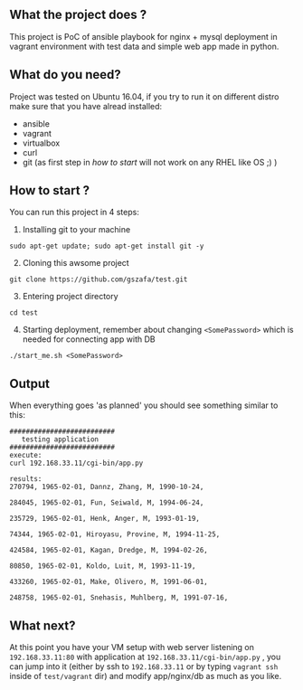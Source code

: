 ## What the project does ?

This project is PoC of ansible playbook for nginx + mysql deployment in vagrant environment with test data and simple web app made in python.

## What do you need?

Project was tested on Ubuntu 16.04, if  you try to run it on different distro make sure that you have alread installed:
* ansible
* vagrant
* virtualbox
* curl
* git (as first step in *how to start* will not work on any RHEL like OS ;) )

## How to start ?
You can run this project in 4 steps:

1) Installing git to your machine

`sudo apt-get update; sudo apt-get install git -y `

2) Cloning this awsome project

`git clone https://github.com/gszafa/test.git `

3) Entering project directory

`cd test`

4) Starting deployment, remember about changing `<SomePassword>` which is needed for connecting app with DB

`./start_me.sh <SomePassword>`

## Output

When everything goes 'as planned' you should see something similar to this:
```
##########################
   testing application 
##########################
execute:
curl 192.168.33.11/cgi-bin/app.py

results:
270794, 1965-02-01, Dannz, Zhang, M, 1990-10-24, 

284045, 1965-02-01, Fun, Seiwald, M, 1994-06-24, 

235729, 1965-02-01, Henk, Anger, M, 1993-01-19, 

74344, 1965-02-01, Hiroyasu, Provine, M, 1994-11-25, 

424584, 1965-02-01, Kagan, Dredge, M, 1994-02-26, 

80850, 1965-02-01, Koldo, Luit, M, 1993-11-19, 

433260, 1965-02-01, Make, Olivero, M, 1991-06-01, 

248758, 1965-02-01, Snehasis, Muhlberg, M, 1991-07-16, 
```

## What next?

At this point you have your VM setup with web server listening on `192.168.33.11:80` with application at `192.168.33.11/cgi-bin/app.py` , you can jump into it (either by ssh to `192.168.33.11` or by typing `vagrant ssh` inside of `test/vagrant` dir) and modify app/nginx/db as much as you like.

